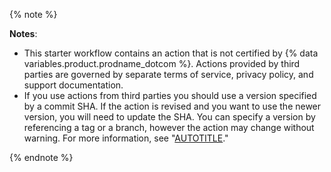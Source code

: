 {% note %}

**Notes**:

- This starter workflow contains an action that is not certified by {% data variables.product.prodname_dotcom %}. Actions provided by third parties are governed by separate terms of service, privacy policy, and support documentation.
- If you use actions from third parties you should use a version specified by a commit SHA. If the action is revised and you want to use the newer version, you will need to update the SHA. You can specify a version by referencing a tag or a branch, however the action may change without warning. For more information, see "[AUTOTITLE](/actions/security-guides/security-hardening-for-github-actions#using-third-party-actions)."

{% endnote %}